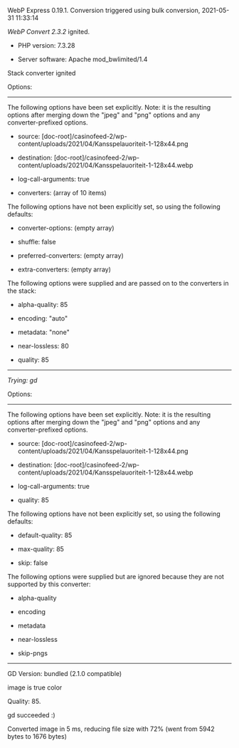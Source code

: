 WebP Express 0.19.1. Conversion triggered using bulk conversion, 2021-05-31 11:33:14

*WebP Convert 2.3.2*  ignited.
- PHP version: 7.3.28
- Server software: Apache mod_bwlimited/1.4

Stack converter ignited

Options:
------------
The following options have been set explicitly. Note: it is the resulting options after merging down the "jpeg" and "png" options and any converter-prefixed options.
- source: [doc-root]/casinofeed-2/wp-content/uploads/2021/04/Kansspelauoriteit-1-128x44.png
- destination: [doc-root]/casinofeed-2/wp-content/uploads/2021/04/Kansspelauoriteit-1-128x44.webp
- log-call-arguments: true
- converters: (array of 10 items)

The following options have not been explicitly set, so using the following defaults:
- converter-options: (empty array)
- shuffle: false
- preferred-converters: (empty array)
- extra-converters: (empty array)

The following options were supplied and are passed on to the converters in the stack:
- alpha-quality: 85
- encoding: "auto"
- metadata: "none"
- near-lossless: 80
- quality: 85
------------


*Trying: gd* 

Options:
------------
The following options have been set explicitly. Note: it is the resulting options after merging down the "jpeg" and "png" options and any converter-prefixed options.
- source: [doc-root]/casinofeed-2/wp-content/uploads/2021/04/Kansspelauoriteit-1-128x44.png
- destination: [doc-root]/casinofeed-2/wp-content/uploads/2021/04/Kansspelauoriteit-1-128x44.webp
- log-call-arguments: true
- quality: 85

The following options have not been explicitly set, so using the following defaults:
- default-quality: 85
- max-quality: 85
- skip: false

The following options were supplied but are ignored because they are not supported by this converter:
- alpha-quality
- encoding
- metadata
- near-lossless
- skip-pngs
------------

GD Version: bundled (2.1.0 compatible)
image is true color
Quality: 85. 
gd succeeded :)

Converted image in 5 ms, reducing file size with 72% (went from 5942 bytes to 1676 bytes)
